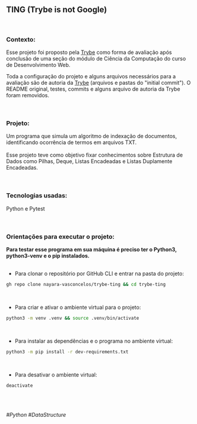 <!--
Readme temporário. Ainda é necessário especificar:
- quais arquivos/pastas foram desenvolvidos por min; 
- quais arquivos/pastas foram desenvolvidos por outra pessoa estudante;
- quais arquivos/pastas foram desenvolvidos pela Trybe.
-->

## TING (Trybe is not Google)
<br>

### Contexto:

Esse projeto foi proposto pela  [Trybe](https://www.betrybe.com/)  como forma de avaliação após conclusão de uma seção do módulo de Ciência da Computação do curso de Desenvolvimento Web.

Toda a configuração do projeto e alguns arquivos necessários para a avaliação são de autoria da [Trybe](https://github.com/tryber) (arquivos e pastas do "initial commit"). O README original, testes, commits e alguns arquivo de autoria da Trybe foram removidos.
<br><br><br>


### Projeto:

Um programa que simula um algoritmo de indexação de documentos, identificando ocorrência de termos em arquivos TXT.
<br><br>
Esse projeto teve como objetivo fixar conhecimentos sobre Estrutura de Dados como Pilhas, Deque, Listas Encadeadas e Listas Duplamente Encadeadas.
<br><br><br>

### Tecnologias usadas:
Python e Pytest
<br><br><br>


### Orientações para executar o projeto:

**Para testar esse programa em sua máquina é preciso ter o Python3, python3-venv e o pip instalados.**
<br><br>

-  Para clonar o repositório por GitHub CLI e entrar na pasta do projeto:
```bash
gh repo clone nayara-vasconcelos/trybe-ting && cd trybe-ting
```
<br>

- Para criar e ativar o ambiente virtual para o projeto:
```bash
python3 -m venv .venv && source .venv/bin/activate
```
<br>

- Para instalar as dependências e o programa no ambiente virtual:
```bash
python3 -m pip install -r dev-requirements.txt
```
<br>

- Para desativar o ambiente virtual:
```bash
deactivate
```

<br><br>

*#Python #DataStructure*
